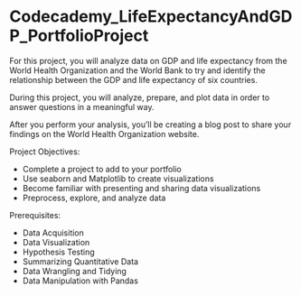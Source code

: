 # Codecademy_LifeExpectancyAndGDP_PortfolioProject

For this project, you will analyze data on GDP and life expectancy from the World Health Organization and the World Bank to try and identify the relationship between the GDP and life expectancy of six countries.

During this project, you will analyze, prepare, and plot data in order to answer questions in a meaningful way.

After you perform your analysis, you’ll be creating a blog post to share your findings on the World Health Organization website.

Project Objectives:
* Complete a project to add to your portfolio
* Use seaborn and Matplotlib to create visualizations
* Become familiar with presenting and sharing data visualizations
* Preprocess, explore, and analyze data

Prerequisites:
* Data Acquisition
* Data Visualization
* Hypothesis Testing
* Summarizing Quantitative Data
* Data Wrangling and Tidying
* Data Manipulation with Pandas
